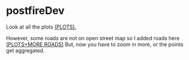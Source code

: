 # postfireDev
Look at all the plots [(PLOTS).](/allplots_git.geojson)

However, some roads are not on open street map so I added roads here [(PLOTS+MORE ROADS)](/roads_plots_git.geojson)
But, now you have to zoom in more, or the points get aggregated.
